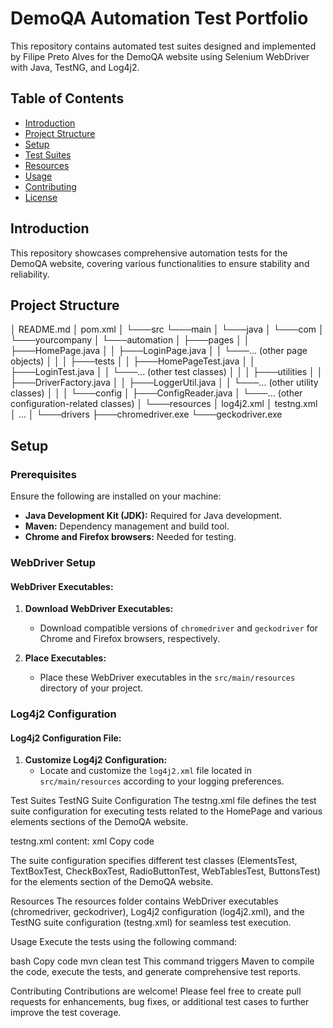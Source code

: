 # DemoQA Automation Test Portfolio

This repository contains automated test suites designed and implemented by Filipe Preto Alves for the DemoQA website using Selenium WebDriver with Java, TestNG, and Log4j2.

## Table of Contents

- [Introduction](#introduction)
- [Project Structure](#project-structure)
- [Setup](#setup)
- [Test Suites](#test-suites)
- [Resources](#resources)
- [Usage](#usage)
- [Contributing](#contributing)
- [License](#license)

## Introduction

This repository showcases comprehensive automation tests for the DemoQA website, covering various functionalities to ensure stability and reliability.

## Project Structure

│   README.md
│   pom.xml
│
└───src
    └───main
    │   └───java
    │       └───com
    │           └───yourcompany
    │               └───automation
    │                   ├───pages
    │                   │   ├───HomePage.java
    │                   │   ├───LoginPage.java
    │                   │   └───... (other page objects)
    │                   │
    │                   ├───tests
    │                   │   ├───HomePageTest.java
    │                   │   ├───LoginTest.java
    │                   │   └───... (other test classes)
    │                   │
    │                   ├───utilities
    │                   │   ├───DriverFactory.java
    │                   │   ├───LoggerUtil.java
    │                   │   └───... (other utility classes)
    │                   │
    │                   └───config
    │                       ├───ConfigReader.java
    │                       └───... (other configuration-related classes)
    │
    └───resources
        │   log4j2.xml
        │   testng.xml
        │   ...
        │
        └───drivers
            ├───chromedriver.exe
            └───geckodriver.exe



## Setup

### Prerequisites

Ensure the following are installed on your machine:

- **Java Development Kit (JDK):** Required for Java development.
- **Maven:** Dependency management and build tool.
- **Chrome and Firefox browsers:** Needed for testing.

### WebDriver Setup

#### WebDriver Executables:

1. **Download WebDriver Executables:**
   - Download compatible versions of `chromedriver` and `geckodriver` for Chrome and Firefox browsers, respectively.

2. **Place Executables:**
   - Place these WebDriver executables in the `src/main/resources` directory of your project.

### Log4j2 Configuration

#### Log4j2 Configuration File:

1. **Customize Log4j2 Configuration:**
   - Locate and customize the `log4j2.xml` file located in `src/main/resources` according to your logging preferences.


Test Suites
TestNG Suite Configuration
The testng.xml file defines the test suite configuration for executing tests related to the HomePage and various elements sections of the DemoQA website.

testng.xml content:
xml
Copy code
<!DOCTYPE suite SYSTEM "https://testng.org/testng-1.0.dtd">
<suite name="All Tests" verbose="1">
    <!-- ... -->
    <!-- Test configurations for HomePageTest -->
    <!-- ... -->
    <test name="Elements Tests">
        <classes>
            <class name="com.demoqa.elements.ElementsTest"/>
            <class name="com.demoqa.elements.TextBoxTest"/>
            <class name="com.demoqa.elements.CheckBoxTest"/>
            <class name="com.demoqa.elements.RadioButtonTest"/>
            <class name="com.demoqa.elements.WebTablesTest"/>
            <class name="com.demoqa.elements.ButtonsTest"/>
            <!-- Additional test configurations can be added here -->
        </classes>
    </test>
</suite>
The suite configuration specifies different test classes (ElementsTest, TextBoxTest, CheckBoxTest, RadioButtonTest, WebTablesTest, ButtonsTest) for the elements section of the DemoQA website.

Resources
The resources folder contains WebDriver executables (chromedriver, geckodriver), Log4j2 configuration (log4j2.xml), and the TestNG suite configuration (testng.xml) for seamless test execution.

Usage
Execute the tests using the following command:

bash
Copy code
mvn clean test
This command triggers Maven to compile the code, execute the tests, and generate comprehensive test reports.

Contributing
Contributions are welcome! Please feel free to create pull requests for enhancements, bug fixes, or additional test cases to further improve the test coverage.
